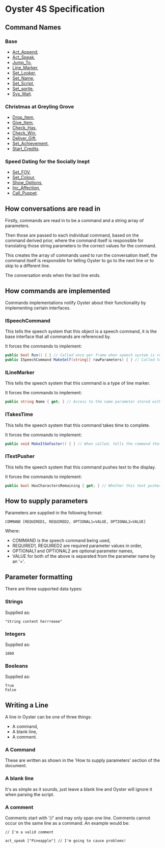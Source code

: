 # Oyster 4S Specification

## Command Names

### Base

- [Act_Append](Commands/Act_Append.md),
- [Act_Speak](Commands/Act_Speak.md),
- [Jump_To](Commands/Jump_To.md),
- [Line_Marker](Commands/Line_Marker.md),
- [Set_Looker](Commands/Set_Looker.md),
- [Set_Name](Commands/Set_Name.md),
- [Set_Script](Commands/Set_Script.md),
- [Set_sprite](Commands/Set_sprite.md),
- [Sys_Wait](Commands/Sys_Wait.md).

### Christmas at Greyling Grove

- [Drop_Item](Commands/Drop_Item.md),
- [Give_Item](Commands/Give_Item.md),
- [Check_Has](Commands/Check_Has.md),
- [Check_Win](Commands/Check_Win.md),
- [Deliver_Gift](Commands/Deliver_Gift.md),
- [Set_Achievement](Commands/Set_Achievement.md),
- [Start_Credits](Commands/Start_Credits.md).

### Speed Dating for the Socially Inept

- [Set_FOV](Commands/Set_FOV.md),
- [Set_Colour](Commands/Set_Colour.md),
- [Show_Options](Commands/Show_Options.md),
- [Inc_Affection](Commands/Inc_Affection.md),
- [Call_Puppet](Commands/Call_Puppet.md).

## How conversations are read in

Firstly, commands are read in to be a command and a string array of parameters.

Then those are passed to each individual command, based on the command derived prior, where the command itself is responsible for translating those string parameters to the correct values for the command.

This creates the array of commands used to run the conversation itself, the command itself is responsible for telling Oyster to go to the next line or to skip to a different line.

The conversation ends when the last line ends.

## How commands are implemented

Commands implementations notify Oyster about their functionality by implementing certain interfaces.

### ISpeechCommand

This tells the speech system that this object is a speech command, it is the base interface that all commands are referenced by.

It forces the commands to implement:
```cs
public bool Run() { } // Called once per frame when speech system is running.
public ISpeechCommand MakeSelf(string[] rawParameters) { } // Called to make an instance of the relevant command.
```

### ILineMarker

This tells the speech system that this command is a type of line marker.

It forces the commands to implement:
```cs
public string Name { get; } // Access to the name parameter stored within Line_Marker.
```

### ITakesTime

This tells the speech system that this command takes time to complete.

It forces the commands to implement:
```cs
public void MakeItGoFaster() { } // When called, tells the command that we want it to go faster (given the command's parameters, it may just ignore this).
```

### ITextPusher

This tells the speech system that this command pushes text to the display.

It forces the commands to implement:
```cs
public bool HasCharactersRemaining { get; } // Whether this text pusher has finished pushing characters (Used to know when to display a 'click to continue' icon).
```
## How to supply parameters

Parameters are supplied in the following format:
```OScript
COMMAND [REQUIRED1, REQUIRED2, OPTIONAL1=VALUE, OPTIONAL2=VALUE]
```
Where:
- COMMAND is the speech command being used,
- REQUIRED1, REQUIRED2 are required parameter values in order,
- OPTIONAL1 and OPTIONAL2 are optional parameter names,
- VALUE for both of the above is separated from the parameter name by an '='.

## Parameter formatting

There are three supported data types:

### Strings

Supplied as:
```
"String content herrreeee"
```

### Integers

Supplied as:
```
1000
```

### Booleans

Supplied as:
```
True
False
```

## Writing a Line

A line in Oyster can be one of three things:

- A command,
- A blank line,
- A comment.

### A Command

These are written as shown in the 'How to supply parameters' section of the document.

### A blank line

It's as simple as it sounds, just leave a blank line and Oyster will ignore it when parsing the script.

### A comment

Comments start with '//' and may only span one line.
Comments cannot occur on the same line as a command.
An example would be:
```OScript
// I'm a valid comment

act_speak ["Pineapple"] // I'm going to cause problems!
```